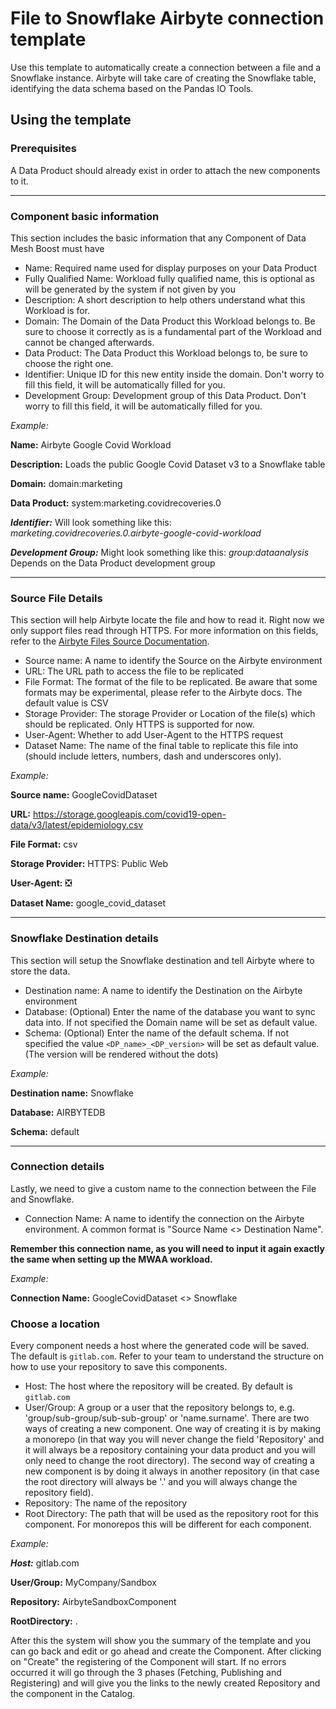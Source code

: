 # File to Snowflake Airbyte connection template

Use this template to automatically create a connection between a file and a Snowflake instance. Airbyte will take care of creating the Snowflake table, identifying the data schema based on the Pandas IO Tools.

## Using the template

### Prerequisites

A Data Product should already exist in order to attach the new components to it.

---

### Component basic information

This section includes the basic information that any Component of Data Mesh Boost must have

- Name: Required name used for display purposes on your Data Product
- Fully Qualified Name: Workload fully qualified name, this is optional as will be generated by the system if not given by you
- Description: A short description to help others understand what this Workload is for.
- Domain: The Domain of the Data Product this Workload belongs to. Be sure to choose it correctly as is a fundamental part of the Workload and cannot be changed afterwards.
- Data Product: The Data Product this Workload belongs to, be sure to choose the right one.
- Identifier: Unique ID for this new entity inside the domain. Don't worry to fill this field, it will be automatically filled for you.
- Development Group: Development group of this Data Product. Don't worry to fill this field, it will be automatically filled for you.


*Example:*

**Name:** Airbyte Google Covid Workload

**Description:** Loads the public Google Covid Dataset v3 to a Snowflake table

**Domain:** domain:marketing

**Data Product:** system:marketing.covidrecoveries.0

***Identifier:*** Will look something like this: *marketing.covidrecoveries.0.airbyte-google-covid-workload*

***Development Group:*** Might look something like this: *group:dataanalysis* Depends on the Data Product development group 

---

### Source File Details

This section will help Airbyte locate the file and how to read it. Right now we only support files read through HTTPS. For more information on this fields, refer to the [Airbyte Files Source Documentation](https://docs.airbyte.com/integrations/sources/file).

- Source name: A name to identify the Source on the Airbyte environment
- URL: The URL path to access the file to be replicated
- File Format: The format of the file to be replicated. Be aware that some formats may be experimental, please refer to the Airbyte docs. The default value is CSV
- Storage Provider: The storage Provider or Location of the file(s) which should be replicated. Only HTTPS is supported for now.
- User-Agent: Whether to add User-Agent to the HTTPS request
- Dataset Name: The name of the final table to replicate this file into (should include letters, numbers, dash and underscores only).

*Example:*

**Source name:** GoogleCovidDataset

**URL:** https://storage.googleapis.com/covid19-open-data/v3/latest/epidemiology.csv

**File Format:** csv

**Storage Provider:** HTTPS: Public Web

**User-Agent:** ❎

**Dataset Name:** google_covid_dataset

---

### Snowflake Destination details

This section will setup the Snowflake destination and tell Airbyte where to store the data.

- Destination name: A name to identify the Destination on the Airbyte environment
- Database: (Optional) Enter the name of the database you want to sync data into. If not specified the Domain name will be set as default value.
- Schema: (Optional) Enter the name of the default schema. If not specified the value `<DP_name>_<DP_version>` will be set as default value. (The version will be rendered without the dots)

*Example:*

**Destination name:** Snowflake

**Database:** AIRBYTEDB

**Schema:** default

---

### Connection details

Lastly, we need to give a custom name to the connection between the File and Snowflake.

- Connection Name: A name to identify the connection on the Airbyte environment. A common format is "Source Name \<> Destination Name".

**Remember this connection name, as you will need to input it again exactly the same when setting up the MWAA workload.**

*Example:*

**Connection Name:** GoogleCovidDataset \<> Snowflake

### Choose a location

Every component needs a host where the generated code will be saved. The default is `gitlab.com`. Refer to your team to understand the structure on how to use your repository to save this components.

- Host: The host where the repository will be created. By default is `gitlab.com`
- User/Group: A group or a user that the repository belongs to, e.g. 'group/sub-group/sub-sub-group' or 'name.surname'. There are two ways of creating a new component. One way of creating it is by making a monorepo (in that way you will never change the field 'Repository' and it will always be a repository containing your data product and you will only need to change the root directory). The second way of creating a new component is by doing it always in another repository (in that case the root directory will always be '.' and you will always change the repository field).
- Repository: The name of the repository
- Root Directory: The path that will be used as the repository root for this component. For monorepos this will be different for each component.

*Example:*

***Host:*** gitlab.com

**User/Group:** MyCompany/Sandbox

**Repository:** AirbyteSandboxComponent

**RootDirectory:** .

After this the system will show you the summary of the template and you can go back and edit or go ahead and create the Component. After clicking on "Create" the registering of the Component will start. If no errors occurred it will go through the 3 phases (Fetching, Publishing and Registering) and will give you the links to the newly created Repository and the component in the Catalog.